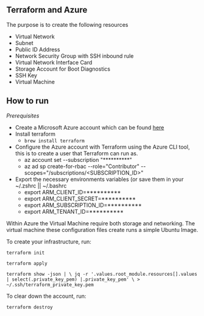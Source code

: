 ## Terraform and Azure
 
The purpose is to create the following resources 
 - Virtual Network
 - Subnet
 - Public ID Address
 - Network Security Group with SSH inbound rule
 - Virtual Network Interface Card
 -  Storage Account for Boot Diagnostics
 - SSH Key
 - Virtual Machine
 
## How to run 
 
 *Prerequisites*
- Create a Microsoft Azure account which can be found [here](https://portal.azure.com/#home) 
- Install terraform 
	- `brew install terraform`
- Configure the Azure account with Terraform using the Azure CLI tool, this is to create a user that Terraform can run as. 
	- az account set --subscription "**********"
	- az ad sp create-for-rbac --role="Contributor" --scopes="/subscriptions/<SUBSCRIPTION_ID>"
- Export the necessary environments variables (or save them in your ~/.zshrc || ~/.bashrc
    - export ARM_CLIENT_ID=**********
    - export ARM_CLIENT_SECRET=**********
    - export ARM_SUBSCRIPTION_ID=**********
    - export ARM_TENANT_ID=**********
 
Within Azure the Virtual Machine require both storage and networking. The virtual machine these configuration files create runs a simple Ubuntu Image. 
 
 
To create your infrastructure, run:
 
    terraform init
 
    terraform apply
    
    terraform show -json | \ jq -r '.values.root_module.resources[].values | select(.private_key_pem) |.private_key_pem' \ > ~/.ssh/terraform_private_key.pem
 
To clear down the account, run: 
 
    terraform destroy
